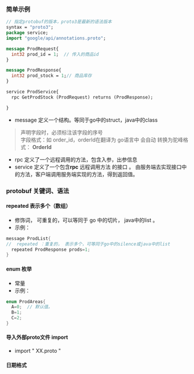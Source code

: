 <!-- ## Grpc protobuf 的使用 -->

###  简单示例
```proto
// 指定protobuf的版本，proto3是最新的语法版本
syntax = "proto3";
package service;
import "google/api/annotations.proto";

message ProdRequest{
  int32 prod_id = 1;  // 传入的商品id
}

message ProdResponse{
  int32 prod_stock = 1;// 商品库存
}

service ProdService{
  rpc GetProdStock (ProdRequest) returns (ProdResponse);

}
```

- message 定义一个结构。等同于go中的struct，java中的class
> 声明字段时，必须标注该字段的序号  
字段格式：如 order_id，orderId在翻译为 go语言中 会自动 转换为驼峰格式： **OrderId**

- rpc  定义了一个远程调用的方法，包含入参，出参信息
- service 定义了一个包含**rpc** 远程调用方法 的接口 。 由服务端去实现接口中的方法，客户端调用服务端实现的方法，得到返回值。

### protobuf 关键词、语法 
#### repeated 表示多个（数组）
- 修饰词， 可重复的，可以等同于 go 中的切片， java中的list 。
- 示例：
```java
message ProdList{
//  repeated ：重复的， 表示多个，可等同于go中的silence或java中的list
  repeated ProdResponse prods=1;
}
```
#### enum 枚举
- 常量  
- 示例：
```java
enum ProdAreas{
  A=0;  // 默认值。
  B=1;
  C=2;
}
```
#### 导入外部proto文件 import 
- import " XX.proto "

#### 日期格式

